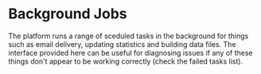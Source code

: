 # Background Jobs

The platform runs a range of sceduled tasks in the background for things such
as email delivery, updating statistics and building data files. The interface
provided here can be useful for diagnosing issues if any of these things don't
appear to be working correctly (check the failed tasks list).
